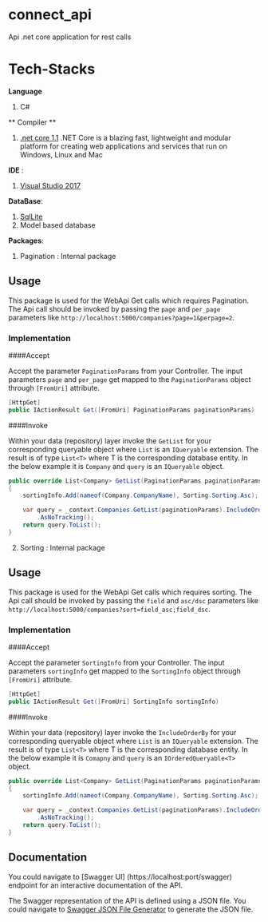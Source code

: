 # connect_api
Api .net core application for rest calls

# Tech-Stacks
**Language**
1. C#

** Compiler **
1. [.net core 1.1](https://www.microsoft.com/net/download/core)
.NET Core is a blazing fast, lightweight and modular platform for creating web applications and services that run on Windows, Linux and Mac

**IDE** : 
1. [Visual Studio 2017](https://www.visualstudio.com/downloads/)

**DataBase**:
1. [SqlLite](https://www.sqlite.org/)
2. Model based database

**Packages**:
1. Pagination : Internal package 
## Usage

This package is used for the WebApi Get calls which requires Pagination. The Api call should be invoked by passing the `page` and `per_page` parameters like `http://localhost:5000/companies?page=1&perpage=2`. 

### Implementation

####Accept

Accept the parameter `PaginationParams` from your Controller. The input parameters `page` and `per_page` get mapped to the `PaginationParams` object through `[FromUri]` attribute.

```csharp
[HttpGet]
public IActionResult Get([FromUri] PaginationParams paginationParams)
```

####Invoke

Within your data (repository) layer invoke the `GetList` for your corresponding queryable object where `List` is an `IQueryable` extension. The result is of type `List<T>` where T is the corresponding database entity. In the below example it is `Company` and `query` is an `IQueryable` object.

```csharp
public override List<Company> GetList(PaginationParams paginationParams, SortingInfo sortingInfo)
{
    sortingInfo.Add(nameof(Company.CompanyName), Sorting.Sorting.Asc);

    var query = _context.Companies.GetList(paginationParams).IncludeOrderBy(sortingInfo).Include(a => a.Address)
        .AsNoTracking();
    return query.ToList();
}
```
2. Sorting : Internal package
## Usage

This package is used for the WebApi Get calls which requires sorting. The Api call should be invoked by passing the `field` and `asc/dsc` parameters like `http://localhost:5000/companies?sort=field_asc;field_dsc`. 

### Implementation

####Accept

Accept the parameter `SortingInfo` from your Controller. The input parameters `sortingInfo` get mapped to the `SortingInfo` object through `[FromUri]` attribute.

```csharp
[HttpGet]
public IActionResult Get([FromUri] SortingInfo sortingInfo)
```

####Invoke

Within your data (repository) layer invoke the `IncludeOrderBy` for your corresponding queryable object where `List` is an `IQueryable` extension. The result is of type `List<T>` where T is the corresponding database entity. In the below example it is `Comapny` and `query` is an `IOrderedQueryable<T>` object.

```csharp
public override List<Company> GetList(PaginationParams paginationParams, SortingInfo sortingInfo)
{
    sortingInfo.Add(nameof(Company.CompanyName), Sorting.Sorting.Asc);

    var query = _context.Companies.GetList(paginationParams).IncludeOrderBy(sortingInfo).Include(a => a.Address)
        .AsNoTracking();
    return query.ToList();
}
```

## Documentation
You could navigate to [Swagger UI] (https://localhost:port/swagger) endpoint for an interactive documentation of the API.

The Swagger representation of the API is defined using a JSON file. You could navigate to [Swagger JSON File Generator](https://localhost:port/docs/swagger.json) to generate the JSON file.
